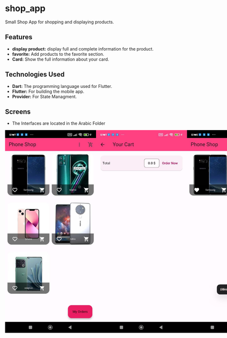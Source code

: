 # shop_app

Small Shop App for shopping and displaying products.

## Features
- **display product:** display full and complete information for the product.
- **favorite:** Add products to the favorite section.
- **Card:** Show the full information about your card.

## Technologies Used
- **Dart:** The programming language used for Flutter.
- **Flutter:** For building the mobile app.
- **Provider:** For State Managment.

## Screens
- The Interfaces are located in the Arabic Folder
<div style="display: flex; justify-content: space-between;">
  <img src="assets/screenshots/products.jpg" alt="products" width="300"/>
  <img src="assets/screenshots/empty card.jpg" alt="empty card" width="300"/>
  <img src="assets/screenshots/favorite products.jpg" alt="favorite products" width="300"/>
  <img src="assets/screenshots/your card.jpg" alt="your card" width="300"/>
</div>
